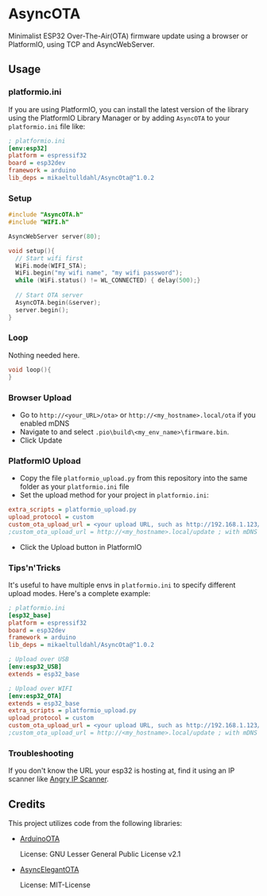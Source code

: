 # AsyncOTA
Minimalist ESP32 Over-The-Air(OTA) firmware update using a browser or PlatformIO, using TCP and AsyncWebServer.

## Usage

### platformio.ini
If you are using PlatformIO, you can install the latest version of the library using the PlatformIO Library Manager or by adding `AsyncOTA` to your `platformio.ini` file like:
```ini
; platformio.ini
[env:esp32]
platform = espressif32
board = esp32dev
framework = arduino
lib_deps = mikaeltulldahl/AsyncOta@^1.0.2
```

### Setup

```c++
#include "AsyncOTA.h"
#include "WIFI.h"

AsyncWebServer server(80);

void setup(){
  // Start wifi first
  WiFi.mode(WIFI_STA);
  WiFi.begin("my wifi name", "my wifi password");
  while (WiFi.status() != WL_CONNECTED) { delay(500);}
  
  // Start OTA server
  AsyncOTA.begin(&server);
  server.begin();
}
```
### Loop
Nothing needed here.
```c++
void loop(){
}
```

### Browser Upload
- Go to `http://<your_URL>/ota>` or `http://<my_hostname>.local/ota` if you enabled mDNS
- Navigate to and select `.pio\build\<my_env_name>\firmware.bin`.
- Click Update

### PlatformIO Upload

- Copy the file `platformio_upload.py` from this repository into the same folder as your `platformio.ini` file
- Set the upload method for your project in `platformio.ini`:

```ini
extra_scripts = platformio_upload.py
upload_protocol = custom
custom_ota_upload_url = <your upload URL, such as http://192.168.1.123/update>
;custom_ota_upload_url = http://<my_hostname>.local/update ; with mDNS
``` 
- Click the Upload button in PlatformIO

### Tips'n'Tricks
It's useful to have multiple envs in `platformio.ini` to specify different upload modes. Here's a complete example:
```ini
; platformio.ini
[esp32_base]
platform = espressif32
board = esp32dev
framework = arduino
lib_deps = mikaeltulldahl/AsyncOta@^1.0.2

; Upload over USB
[env:esp32_USB]
extends = esp32_base

; Upload over WIFI
[env:esp32_OTA]
extends = esp32_base
extra_scripts = platformio_upload.py
upload_protocol = custom
custom_ota_upload_url = <your upload URL, such as http://192.168.1.123/update>
;custom_ota_upload_url = http://<my_hostname>.local/update ; with mDNS
```

### Troubleshooting
If you don't know the URL your esp32 is hosting at, find it using an IP scanner like [Angry IP Scanner](https://angryip.org/).

## Credits

This project utilizes code from the following libraries:

- [ArduinoOTA](https://github.com/espressif/arduino-esp32/blob/master/libraries/ArduinoOTA/examples/OTAWebUpdater/OTAWebUpdater.ino)

  License: GNU Lesser General Public License v2.1

- [AsyncElegantOTA](https://github.com/ayushsharma82/AsyncElegantOTA/blob/master/platformio_upload.py)

  License: MIT-License
